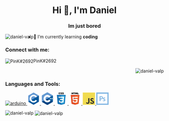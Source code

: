 <h1 align="center">Hi 👋, I'm Daniel</h1>
<h3 align="center">Im just bored</h3>

<p><img align="left" src="https://komarev.com/ghpvc/?username=daniel-valp&label=Profile%20views&color=0e75b6&style=flat" alt="daniel-valp" /></p>

- 🌱 I’m currently learning **coding**

<h3 align="left">Connect with me:</h3>
<p align="left">
<a target="blank"><img align="center" src="https://raw.githubusercontent.com/rahuldkjain/github-profile-readme-generator/master/src/images/icons/Social/discord.svg" alt="PinK#2692" height="30" width="40" />PinK#2692</a>
</p>

<p align="right"><img src="https://user-images.githubusercontent.com/107590165/202876741-41523f7b-fc49-4e2e-85e8-c0a794921fe0.gif" height="100" width="100" float:right; alt="daniel-valp" /></p>

<h3 align="left">Languages and Tools:</h3>
<p align="left"> <a href="https://www.arduino.cc/" target="_blank" rel="noreferrer"> <img src="https://cdn.worldvectorlogo.com/logos/arduino-1.svg" alt="arduino" width="40" height="40"/> </a> <a href="https://www.cprogramming.com/" target="_blank" rel="noreferrer"> <img src="https://raw.githubusercontent.com/devicons/devicon/master/icons/c/c-original.svg" alt="c" width="40" height="40"/> </a> <a href="https://www.w3schools.com/cpp/" target="_blank" rel="noreferrer"> <img src="https://raw.githubusercontent.com/devicons/devicon/master/icons/cplusplus/cplusplus-original.svg" alt="cplusplus" width="40" height="40"/> </a> <a href="https://www.w3schools.com/css/" target="_blank" rel="noreferrer"> <img src="https://raw.githubusercontent.com/devicons/devicon/master/icons/css3/css3-original-wordmark.svg" alt="css3" width="40" height="40"/> </a> <a href="https://www.w3.org/html/" target="_blank" rel="noreferrer"> <img src="https://raw.githubusercontent.com/devicons/devicon/master/icons/html5/html5-original-wordmark.svg" alt="html5" width="40" height="40"/> </a> <a href="https://developer.mozilla.org/en-US/docs/Web/JavaScript" target="_blank" rel="noreferrer"> <img src="https://raw.githubusercontent.com/devicons/devicon/master/icons/javascript/javascript-original.svg" alt="javascript" width="40" height="40"/> </a> <a href="https://www.photoshop.com/en" target="_blank" rel="noreferrer"> <img src="https://raw.githubusercontent.com/devicons/devicon/master/icons/photoshop/photoshop-line.svg" alt="photoshop" width="40" height="40"/> </a> </p>

<p><img align="left" src="https://github-readme-stats.vercel.app/api/top-langs?username=daniel-valp&show_icons=true&locale=en&layout=compact" alt="daniel-valp" /></p>

<p>&nbsp;<img align="center" src="https://github-readme-stats.vercel.app/api?username=daniel-valp&show_icons=true&locale=en" alt="daniel-valp" /></p>

